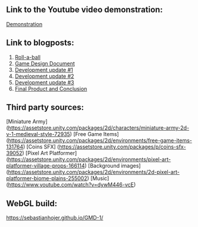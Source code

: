 ## Link to the Youtube video demonstration:
[Demonstration](https://youtu.be/rgXQrKSoyhE)

## Link to blogposts:
1. [Roll-a-ball](https://github.com/SebastianHojer/GMD-1/blob/main/Documentation/1_Rollaball.md)
2. [Game Design Document](https://github.com/SebastianHojer/GMD-1/blob/main/Documentation/2_GDD.md)
3. [Development update #1](https://github.com/SebastianHojer/GMD-1/blob/main/Documentation/3_Milestone1.md)
4. [Development update #2](https://github.com/SebastianHojer/GMD-1/blob/main/Documentation/4_Milestone2.md)
5. [Development update #3](https://www.example.com)
6. [Final Product and Conclusion](https://www.example.com)

## Third party sources:
[Miniature Army] (https://assetstore.unity.com/packages/2d/characters/miniature-army-2d-v-1-medieval-style-72935)
[Free Game Items] (https://assetstore.unity.com/packages/2d/environments/free-game-items-131764)
[Coins SFX] (https://assetstore.unity.com/packages/p/coins-sfx-39052)
[Pixel Art Platformer] (https://assetstore.unity.com/packages/2d/environments/pixel-art-platformer-village-props-166114)
[Background images] (https://assetstore.unity.com/packages/2d/environments/2d-pixel-art-platformer-biome-plains-255002)
[Music] (https://www.youtube.com/watch?v=dywM446-vcE)


## WebGL build:
https://sebastianhojer.github.io/GMD-1/
